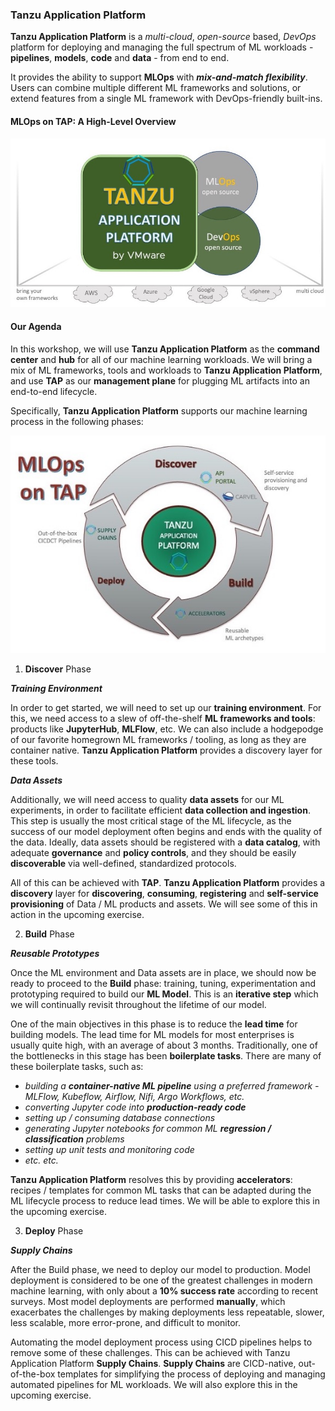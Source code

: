 ### Tanzu Application Platform

**Tanzu Application Platform** is a _multi-cloud_, _open-source_ based, _DevOps_ platform for deploying and managing
the full spectrum of ML workloads - **pipelines**, **models**, **code** and **data** - from end to end.

It provides the ability to support **MLOps** with **_mix-and-match flexibility_**. 
Users can combine multiple different ML frameworks and solutions, 
or extend features from a single ML framework with DevOps-friendly built-ins.

#### MLOps on TAP: A High-Level Overview

![High-Level Overview of MLOps on TAP](images/tanzumlops2.jpg)

#### Our Agenda 

In this workshop, we will use **Tanzu Application Platform** as the **command center** and **hub** for all of our machine learning workloads.
We will bring a mix of ML frameworks, tools and workloads to **Tanzu Application Platform**, 
and use **TAP** as our **management plane** for plugging ML artifacts into an end-to-end lifecycle.

Specifically, **Tanzu Application Platform** supports our machine learning process in the following phases:

![Machine Learning lifecycle with TAP](images/mlops-on-tap-2.jpg)

1. **Discover** Phase
  

  _**Training Environment**_

  In order to get started, we will need to set up our **training environment**. 
  For this, we need access to a slew of off-the-shelf **ML frameworks and tools**: products like **JupyterHub**, **MLFlow**, etc. 
  We can also include a hodgepodge of our favorite homegrown ML frameworks / tooling, as long as they are container native.
  **Tanzu Application Platform** provides a discovery layer for these tools.


  _**Data Assets**_

  Additionally, we will need access to quality **data assets** for our ML experiments, in order to facilitate efficient **data collection and ingestion**. 
  This step is usually the most critical stage of the ML lifecycle, as the success of our model deployment often begins and ends with the quality of the data.
  Ideally, data assets should be registered with a **data catalog**, with adequate **governance** and **policy controls**,
  and they should be easily **discoverable** via well-defined, standardized protocols.


  All of this can be achieved with **TAP**. **Tanzu Application Platform** provides a **discovery** layer for **discovering**, **consuming**, **registering** and **self-service provisioning** 
  of Data / ML products and assets. We will see some of this in action in the upcoming exercise.


2. **Build** Phase
  
  _**Reusable Prototypes**_

  Once the ML environment and Data assets are in place, we should now be ready to proceed to the **Build** phase: 
  training, tuning, experimentation and prototyping required to build our **ML Model**. This is an **iterative step**
  which we will continually revisit throughout the lifetime of our model.
  

  One of the main objectives in this phase is to reduce the **lead time** for building models. 
  The lead time for ML models for most enterprises is usually quite high, with an average of about 3 months. 
  Traditionally, one of the bottlenecks in this stage has been **boilerplate tasks**. 
  There are many of these boilerplate tasks, such as:
  * _building a **container-native ML pipeline** using a preferred framework - MLFlow, Kubeflow, Airflow, Nifi, Argo Workflows, etc._
  * _converting Jupyter code into **production-ready code**_
  * _setting up / consuming database connections_
  * _generating Jupyter notebooks for common ML **regression / classification** problems_
  * _setting up unit tests and monitoring code_
  * _etc. etc._
  
  
  **Tanzu Application Platform** resolves this by providing **accelerators**: recipes / templates for common ML tasks 
  that can be adapted during the ML lifecycle process to reduce lead times. We will be able to explore this in the upcoming exercise.


3. **Deploy** Phase

  _**Supply Chains**_

  After the Build phase, we need to deploy our model to production. 
  Model deployment is considered to be one of the greatest challenges in modern machine learning, 
  with only about a **10% success rate** according to recent surveys.
  Most model deployments are performed **manually**, which exacerbates the challenges 
  by making deployments less repeatable, slower, less scalable, more error-prone, and difficult to monitor.
  
  Automating the model deployment process using CICD pipelines helps to remove some of these challenges.
  This can be achieved with Tanzu Application Platform **Supply Chains**.
  **Supply Chains** are CICD-native, out-of-the-box templates for simplifying the process of 
  deploying and managing automated pipelines for ML workloads. We will also explore this in the upcoming exercise.


